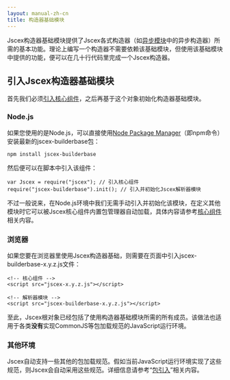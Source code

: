 ```yaml
---
layout: manual-zh-cn
title: 构造器基础模块
---
```


Jscex构造器基础模块提供了Jscex各式构造器（如[异步模块](../jit/)中的异步构造器）所需的基本功能。理论上编写一个构造器不需要依赖该基础模块，但使用该基础模块中提供的功能，便可以在几十行代码里完成一个Jscex构造器。

## <a name="import-module"></a>引入Jscex构造器基础模块

首先我们必须[引入核心组件](../core/)，之后再基于这个对象初始化构造器基础模块。

### <a name="import-module-nodejs"></a>Node.js

如果您使用的是Node.js，可以直接使用[Node Package Manager](http://npmjs.org/)（即npm命令）安装最新的jscex-builderbase包：

    npm install jscex-builderbase

然后便可以在脚本中引入该组件：

    var Jscex = require("jscex"); // 引入核心组件
    require("jscex-builderbase").init(); // 引入并初始化Jscex解析器模块

不过一般说来，在Node.js环境中我们无需手动引入并初始化该模块，在定义其他模块时它可以被Jscex核心组件内置包管理器自动加载，具体内容请参考[核心组件](../core/)相关内容。

### <a name="import-module-browser"></a>浏览器

如果您要在浏览器里使用Jscex构造器基础，则需要在页面中引入jscex-builderbase-x.y.z.js文件：

    <!-- 核心组件 -->
    <script src="jscex-x.y.z.js"></script>

    <!-- 解析器模块 -->
    <script src="jscex-builderbase-x.y.z.js"></script>

至此，Jscex根对象已经包括了使用构造器基础模块所需的所有成员。该做法也适用于各类**没有**实现CommonJS等包加载规范的JavaScript运行环境。

### <a name="import-module-others"></a>其他环境

Jscex自动支持一些其他的包加载规范。假如当前JavaScript运行环境实现了这些规范，则Jscex会自动采用这些规范。详细信息请参考“[包引入](../importing.html)”相关内容。